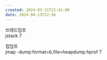 ```yaml
---
created: 2024-03-31T22:41:00
date: 2024-04-13T22:56
---
```

쓰레드덤프  
jstack 7

힙덤프  
jmap -dump:format=b,file=heapdump.hprof 7